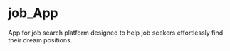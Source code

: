 # job_App
App for job search platform designed to help job seekers effortlessly find their dream positions. 
